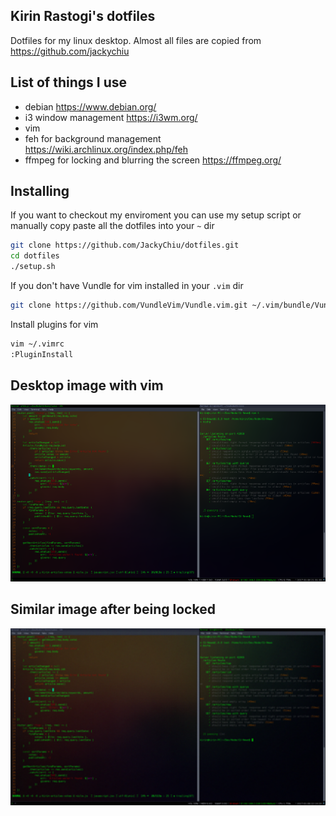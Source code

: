 ## Kirin Rastogi's dotfiles
Dotfiles for my linux desktop. Almost all files are copied from https://github.com/jackychiu <br/>

## List of things I use
- debian https://www.debian.org/
- i3 window management https://i3wm.org/
- vim
- feh for background management https://wiki.archlinux.org/index.php/feh
- ffmpeg for locking and blurring the screen https://ffmpeg.org/

## Installing
If you want to checkout my enviroment you can use my setup script or manually copy paste all the dotfiles into your `~` dir
```bash 
git clone https://github.com/JackyChiu/dotfiles.git
cd dotfiles
./setup.sh
```

If you don't have Vundle for vim installed in your `.vim` dir
```bash
git clone https://github.com/VundleVim/Vundle.vim.git ~/.vim/bundle/Vundle.vim
```

Install plugins for vim
```bash
vim ~/.vimrc
:PluginInstall
```

## Desktop image with vim
![desktop](img/desktop.png)

## Similar image after being locked
![locked](img/screen_lock.png)
